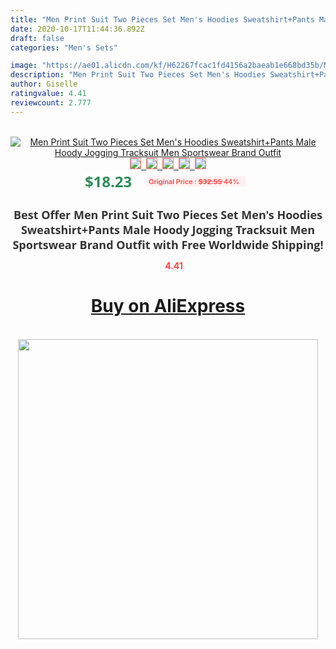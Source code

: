 ```yaml
---
title: "Men Print Suit Two Pieces Set Men's Hoodies Sweatshirt+Pants Male Hoody Jogging Tracksuit Men Sportswear Brand Outfit"
date: 2020-10-17T11:44:36.892Z
draft: false
categories: "Men's Sets"

image: "https://ae01.alicdn.com/kf/H62267fcac1fd4156a2baeab1e668bd35b/Men-Print-Suit-Two-Pieces-Set-Men-s-Hoodies-Sweatshirt-Pants-Male-Hoody-Jogging-Tracksuit-Men.jpg"
description: "Men Print Suit Two Pieces Set Men's Hoodies Sweatshirt+Pants Male Hoody Jogging Tracksuit Men Sportswear Brand Outfit"
author: Giselle
ratingvalue: 4.41
reviewcount: 2.777
---
```

<br>
<div style="text-align: center;">
<a href="https://s.click.aliexpress.com/e/_A0cgsH" target="_blank" rel="nofollow noopener noreferrer"><img alt="Men Print Suit Two Pieces Set Men's Hoodies Sweatshirt+Pants Male Hoody Jogging Tracksuit Men Sportswear Brand Outfit" class="magnifier-image" src="https://ae01.alicdn.com/kf/H62267fcac1fd4156a2baeab1e668bd35b/Men-Print-Suit-Two-Pieces-Set-Men-s-Hoodies-Sweatshirt-Pants-Male-Hoody-Jogging-Tracksuit-Men.jpg_640x640.jpg">
<br>
<img style="border:1px solid salmon" src="https://ae01.alicdn.com/kf/H62267fcac1fd4156a2baeab1e668bd35b/Men-Print-Suit-Two-Pieces-Set-Men-s-Hoodies-Sweatshirt-Pants-Male-Hoody-Jogging-Tracksuit-Men.jpg_120x120.jpg">&nbsp;&nbsp;<img style="border:1px solid salmon" src="https://ae01.alicdn.com/kf/Ha6d69929d67b4baeb82ec3b37375e706v/Men-Print-Suit-Two-Pieces-Set-Men-s-Hoodies-Sweatshirt-Pants-Male-Hoody-Jogging-Tracksuit-Men.jpg_120x120.jpg">&nbsp;&nbsp;<img style="border:1px solid salmon" src="https://ae01.alicdn.com/kf/H658083f7db9741fc9f06383b6b1b4cdfu/Men-Print-Suit-Two-Pieces-Set-Men-s-Hoodies-Sweatshirt-Pants-Male-Hoody-Jogging-Tracksuit-Men.jpg_120x120.jpg">&nbsp;&nbsp;<img style="border:1px solid salmon" src="https://ae01.alicdn.com/kf/H05e55c937d3b4d8180d9cd0453628746I/Men-Print-Suit-Two-Pieces-Set-Men-s-Hoodies-Sweatshirt-Pants-Male-Hoody-Jogging-Tracksuit-Men.jpg_120x120.jpg">&nbsp;&nbsp;<img style="border:1px solid salmon" src="https://ae01.alicdn.com/kf/Hbf264315010e442bb73d31721c9b5320r/Men-Print-Suit-Two-Pieces-Set-Men-s-Hoodies-Sweatshirt-Pants-Male-Hoody-Jogging-Tracksuit-Men.jpg_120x120.jpg"></a></div><br0>
<div style="text-align: center;"><span style="background-color: white; border: 0px; box-sizing: border-box; color: seagreen; display: inline-block; font-family: &quot;open sans&quot; , &quot;arial&quot; , &quot;helvetica&quot; , sans-serif , &quot;heiti&quot;; font-size: 24px; font-stretch: inherit; font-weight: 700; line-height: inherit; margin: 0px 10px 0px 0px; padding: 0px; vertical-align: middle;">$18.23 </span>
<span style="background: rgb(255 , 241 , 241); border-radius: 3px; border: 0px; box-sizing: border-box; color: #ff4747; display: inline-block; font-family: inherit; font-size: 12px; font-stretch: inherit; font-style: inherit; font-variant: inherit; font-weight: 600; line-height: inherit; margin: 0px; padding: 2px 5px; transform: scale(0.9); vertical-align: middle;">Original Price : <b style="text-decoration: line-through;">$32.55 </b> 44%&nbsp;&nbsp;</span></div>
<h1 style="color: #333333; display: inline-block; font-family: &quot;open sans&quot; , &quot;arial&quot; , &quot;helvetica&quot; , sans-serif , &quot;heiti&quot;; font-size: 18px; font-stretch: inherit; font-weight: 700; text-align: center;">Best Offer Men Print Suit Two Pieces Set Men's Hoodies Sweatshirt+Pants Male Hoody Jogging Tracksuit Men Sportswear Brand Outfit with Free Worldwide Shipping!</h1>
<div style="color: #ff4747; text-align: center;">
<img src="https://4.bp.blogspot.com/-M0ZcTcb-5uY/XleCXlxnR4I/AAAAAAAAAEc/OrjgMkXV1oMQFaCRZj5HQwOCBcu3w1FegCPcBGAYYCw/s1600/star.png" style="height: 15px;">&nbsp;<b>4.41</b></div>
<div class="button_cont" align="center"><a class="buynow_a" href="https://s.click.aliexpress.com/e/_A0cgsH" target="_blank" rel="nofollow noopener noreferrer"><H1>Buy on AliExpress</H1></a></div><br>
<div class="separator" style="clear: both; text-align: center;">
<img src="https://lh3.googleusercontent.com/-pTy5HemUv9M/XlePHvY0dAI/AAAAAAAAAE4/0nX5iRUoIWY8eMW9Dpxeirr157OZliDIgCLcBGAsYHQ/s1600/badge.gif" width="480">
</div>
